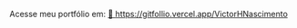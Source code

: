 
Acesse meu portfólio em: 
<a href="https://gitfollio.vercel.app/VictorHNascimento"> 🔗
  https://gitfollio.vercel.app/VictorHNascimento
</a>

<!-- GitFolio:start
{
  "gitfolio": "on",
  "name": "Victor Hugo do Nascimento",
  "email": "contato.victorhnascimento@gmail.com",
  "tagline": "Cientista de Dados",
  "avatar_url": "https://avatars.githubusercontent.com/u/87531201?v=4",
  "website": "",
  "githubUser": "VictorHNascimento",
  "linkedinUser": " https://www.linkedin.com/in/victor-hugo-do-nascimento-aaa914217",
  "about": "Profissional formado em Ciência de Dados com experiência como suporte técnico. Atuo no atendimento ao cliente, diagnóstico e resolução de problemas, execução de consultas SQL e documentação de processos.
Tenho habilidades em ferramentas como: SQL, Excel, Power BI, Python. Busco oportunidade para aplicar meus conhecimentos na pratica",
  "showStars": true,
  "showFollowers": true,
  "followers": 1,
  "following": 1,
  "themeId": "cyberpunk",
  "tech": [
  "Python",
  "SQL",
  "Excel",
  "Power BI",
  "VS Code",
  "Git"
],
  "projects": [
  {
    "id": 1066805809,
    "repoName": "Projeto-Requests",
    "url": "https://github.com/VictorHNascimento/Projeto-Requests",
    "stars": 0,
    "description": "Realizei esse projeto no curso da Alura onde aprendi e utilizei conceitos de ETL utilizando dados vindos de API",
    "image": "",
    "techs": [
      "Git",
      "Pandas",
      "Python",
      "VS Code",
      "WSL"
    ],
    "deploy": "",
    "highlighted": false
  },
  {
    "id": 1065462379,
    "repoName": "ProjetoPipelineDados",
    "url": "https://github.com/VictorHNascimento/ProjetoPipelineDados",
    "stars": 0,
    "description": "Projeto Realizado no Curso da Alura: Pipeline de dados: combinando Python e orientação a objeto",
    "image": "",
    "techs": [
      "Git",
      "Python",
      "VS Code",
      "WSL"
    ],
    "deploy": "",
    "highlighted": false
  },
  {
    "id": 932935131,
    "repoName": "Machine-Learning-A-Z-Codes",
    "url": "https://github.com/VictorHNascimento/Machine-Learning-A-Z-Codes",
    "stars": 0,
    "description": "Repositório com notebooks do curso Machine Learning [A-Z]. Contém implementações de modelos de aprendizado de máquina.",
    "image": "",
    "techs": [
      "Python",
      "Machine Learning",
      "Google Colab",
      "Pandas",
      "Numpy",
      "Sklearn"
    ],
    "deploy": "",
    "highlighted": false
  },
  {
    "id": 853059581,
    "repoName": "CRUD_MySQL",
    "url": "https://github.com/VictorHNascimento/CRUD_MySQL",
    "stars": 0,
    "description": "Projeto de CRUD em Java utilizando MySQL",
    "image": "",
    "techs": [],
    "deploy": "",
    "highlighted": false
  },
  {
    "id": 810551587,
    "repoName": "Analise-Classificacao-de-Cancer-de-Mama",
    "url": "https://github.com/VictorHNascimento/Analise-Classificacao-de-Cancer-de-Mama",
    "stars": 0,
    "description": "Nesta atividade, utilizei aprendizado de máquina para analisar e classificar tumores de mama usando o conjunto de dados Wisconsin Diagnostic Breast Cancer.",
    "image": "",
    "techs": [],
    "deploy": "",
    "highlighted": false
  },
  {
    "id": 807073456,
    "repoName": "ML-Olympiad-Toxic-Language-PTBR-Detection",
    "url": "https://github.com/VictorHNascimento/ML-Olympiad-Toxic-Language-PTBR-Detection",
    "stars": 0,
    "description": "Projeto feito com base na competição de Detecção de Linguagem Tóxica em Mídias Sociais para o Português Brasileiro feita pelo Kaggle",
    "image": "",
    "techs": [
      "Pandas",
      "Python"
    ],
    "deploy": "",
    "highlighted": false
  }
]
}
GitFolio:end -->
  
